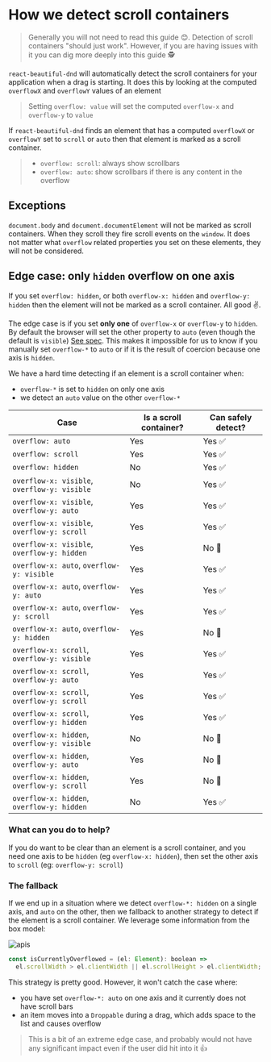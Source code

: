 # How we detect scroll containers

> Generally you will not need to read this guide 😊. Detection of scroll containers "should just work". However, if you are having issues with it you can dig more deeply into this guide 🕵️‍

`react-beautiful-dnd` will automatically detect the scroll containers for your application when a drag is starting. It does this by looking at the computed `overflowX` and `overflowY` values of an element

> Setting `overflow: value` will set the computed `overflow-x` and `overflow-y` to `value`

If `react-beautiful-dnd` finds an element that has a computed `overflowX` or `overflowY` set to `scroll` or `auto` then that element is marked as a scroll container.

> - `overflow: scroll`: always show scrollbars
> - `overflow: auto`: show scrollbars if there is any content in the overflow

## Exceptions

`document.body` and `document.documentElement` will not be marked as scroll containers. When they scroll they fire scroll events on the `window`. It does not matter what `overflow` related properties you set on these elements, they will not be considered.

## Edge case: only `hidden` overflow on one axis

If you set `overflow: hidden`, or both `overflow-x: hidden` and `overflow-y: hidden` then the element will not be marked as a scroll container. All good ✌️.

The edge case is if you set **only one** of `overflow-x` or `overflow-y` to `hidden`. By default the browser will set the other property to `auto` (even though the default is `visible`) [See spec](https://www.w3.org/TR/css-overflow-3/#overflow-properties). This makes it impossible for us to know if you manually set `overflow-*` to `auto` or if it is the result of coercion because one axis is `hidden`.

We have a hard time detecting if an element is a scroll container when:

- `overflow-*` is set to `hidden` on only one axis
- we detect an `auto` value on the other `overflow-*`

| Case                                         | Is a scroll container? | Can safely detect? |
| -------------------------------------------- | ---------------------- | ------------------ |
| `overflow: auto`                             | Yes                    | Yes ✅             |
| `overflow: scroll`                           | Yes                    | Yes ✅             |
| `overflow: hidden`                           | No                     | Yes ✅             |
| `overflow-x: visible`, `overflow-y: visible` | No                     | Yes ✅             |
| `overflow-x: visible`, `overflow-y: auto`    | Yes                    | Yes ✅             |
| `overflow-x: visible`, `overflow-y: scroll`  | Yes                    | Yes ✅             |
| `overflow-x: visible`, `overflow-y: hidden`  | Yes                    | No 🛑              |
| `overflow-x: auto`, `overflow-y: visible`    | Yes                    | Yes ✅             |
| `overflow-x: auto`, `overflow-y: auto`       | Yes                    | Yes ✅             |
| `overflow-x: auto`, `overflow-y: scroll`     | Yes                    | Yes ✅             |
| `overflow-x: auto`, `overflow-y: hidden`     | Yes                    | No 🛑              |
| `overflow-x: scroll`, `overflow-y: visible`  | Yes                    | Yes ✅             |
| `overflow-x: scroll`, `overflow-y: auto`     | Yes                    | Yes ✅             |
| `overflow-x: scroll`, `overflow-y: scroll`   | Yes                    | Yes ✅             |
| `overflow-x: scroll`, `overflow-y: hidden`   | Yes                    | Yes ✅             |
| `overflow-x: hidden`, `overflow-y: visible`  | No                     | No 🛑              |
| `overflow-x: hidden`, `overflow-y: auto`     | Yes                    | No 🛑              |
| `overflow-x: hidden`, `overflow-y: scroll`   | Yes                    | No 🛑              |
| `overflow-x: hidden`, `overflow-y: hidden`   | No                     | Yes ✅             |

### What can you do to help?

If you do want to be clear than an element is a scroll container, and you need one axis to be `hidden` (eg `overflow-x: hidden`), then set the other axis to `scroll` (eg: `overflow-y: scroll`)

### The fallback

If we end up in a situation where we detect `overflow-*: hidden` on a single axis, and `auto` on the other, then we fallback to another strategy to detect if the element is a scroll container. We leverage some information from the box model:

![apis](https://user-images.githubusercontent.com/2182637/48534396-18c89000-e8fc-11e8-9ab6-90372bfa5be5.jpeg)

```js
const isCurrentlyOverflowed = (el: Element): boolean =>
  el.scrollWidth > el.clientWidth || el.scrollHeight > el.clientWidth;
```

This strategy is pretty good. However, it won't catch the case where:

- you have set `overflow-*: auto` on one axis and it currently does not have scroll bars
- an item moves into a `Droppable` during a drag, which adds space to the list and causes overflow

> This is a bit of an extreme edge case, and probably would not have any significant impact even if the user did hit into it 👍
